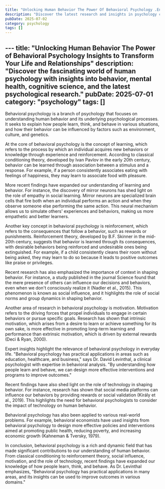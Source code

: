 ```yaml
---
title: "Unlocking Human Behavior The Power Of Behavioral Psychology .En"
description: "Discover the latest research and insights in psychology category on MindVerse Daily."
pubDate: 2025-07-02
category: psychology
tags: []
---
```


﻿---
title: "Unlocking Human Behavior The Power of Behavioral Psychology Insights to Transform Your Life and Relationships"
description: "Discover the fascinating world of human psychology with insights into behavior, mental health, cognitive science, and the latest psychological research."
pubDate: 2025-07-01
category: "psychology"
tags: []
---

Behavioral psychology is a branch of psychology that focuses on understanding human behavior and its underlying psychological processes. It seeks to explain how people learn, think, and behave in various situations, and how their behavior can be influenced by factors such as environment, culture, and genetics.

At the core of behavioral psychology is the concept of learning, which refers to the process by which an individual acquires new behaviors or knowledge through experience and reinforcement. According to classical conditioning theory, developed by Ivan Pavlov in the early 20th century, behavior can be learned through association between a stimulus and a response. For example, if a person consistently associates eating with feelings of happiness, they may learn to associate food with pleasure.

More recent findings have expanded our understanding of learning and behavior. For instance, the discovery of mirror neurons has shed light on the role of empathy in social learning. Mirror neurons are specialized brain cells that fire both when an individual performs an action and when they observe someone else performing the same action. This neural mechanism allows us to simulate others' experiences and behaviors, making us more empathetic and better learners.

Another key concept in behavioral psychology is reinforcement, which refers to the consequences that follow a behavior, such as rewards or punishments. Reinforcement theory, developed by B.F. Skinner in the mid-20th century, suggests that behavior is learned through its consequences, with desirable behaviors being reinforced and undesirable ones being extinguished. For example, if a child consistently cleans their room without being asked, they may learn to do so because it leads to positive outcomes like praise or privileges.

Recent research has also emphasized the importance of context in shaping behavior. For instance, a study published in the journal Science found that the mere presence of others can influence our decisions and behaviors, even when we don't consciously realize it (Nadler et al., 2015). This phenomenon is known as social influence, and it highlights the role of social norms and group dynamics in shaping behavior.

Another area of research in behavioral psychology is motivation. Motivation refers to the driving forces that propel individuals to engage in certain behaviors or pursue specific goals. Research has shown that intrinsic motivation, which arises from a desire to learn or achieve something for its own sake, is more effective in promoting long-term learning and performance than extrinsic motivation, which is driven by external rewards (Deci & Ryan, 2000).

Expert insights highlight the relevance of behavioral psychology in everyday life. "Behavioral psychology has practical applications in areas such as education, healthcare, and business," says Dr. David Levinthal, a clinical psychologist with expertise in behavioral analysis. "By understanding how people learn and behave, we can design more effective interventions and programs to improve outcomes."

Recent findings have also shed light on the role of technology in shaping behavior. For instance, research has shown that social media platforms can influence our behaviors by providing rewards or social validation (Király et al., 2019). This highlights the need for behavioral psychologists to consider the impact of technology on human behavior.

Behavioral psychology has also been applied to various real-world problems. For example, behavioral economists have used insights from behavioral psychology to design more effective policies and interventions aimed at promoting public health, reducing poverty, and increasing economic growth (Kahneman & Tversky, 1979).

In conclusion, behavioral psychology is a rich and dynamic field that has made significant contributions to our understanding of human behavior. From classical conditioning to reinforcement theory, social influence, motivation, and the role of technology, recent findings have expanded our knowledge of how people learn, think, and behave. As Dr. Levinthal emphasizes, "Behavioral psychology has practical applications in many areas, and its insights can be used to improve outcomes in various domains."
